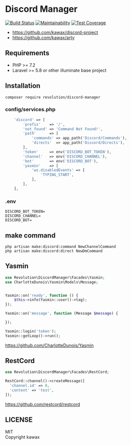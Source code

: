 # Discord Manager

[![Build Status](https://travis-ci.org/kawax/discord-manager.svg?branch=master)](https://travis-ci.org/kawax/discord-manager)
[![Maintainability](https://api.codeclimate.com/v1/badges/27e52e9ba3df10623fae/maintainability)](https://codeclimate.com/github/kawax/discord-manager/maintainability)
[![Test Coverage](https://api.codeclimate.com/v1/badges/27e52e9ba3df10623fae/test_coverage)](https://codeclimate.com/github/kawax/discord-manager/test_coverage)

- https://github.com/kawax/discord-project
- https://github.com/kawax/arty

## Requirements
- PHP >= 7.2
- Laravel >= 5.8 or other illuminate base project

## Installation

```
composer require revolution/discord-manager
```

### config/services.php
```php
    'discord' => [
        'prefix'    => '/',
        'not_found' => 'Command Not Found!',
        'path'      => [
            'commands' => app_path('Discord/Commands'),
            'directs'  => app_path('Discord/Directs'),
        ],
        'token'     => env('DISCORD_BOT_TOKEN'),
        'channel'   => env('DISCORD_CHANNEL'),
        'bot'       => env('DISCORD_BOT'),
        'yasmin'    => [
            'ws.disabledEvents' => [
                'TYPING_START',
            ],
        ],
    ],
```

### .env
```
DISCORD_BOT_TOKEN=
DISCORD_CHANNEL=
DISCORD_BOT=
```

## make command
```
php artisan make:discord:command NewChannelCommand
php artisan make:discord:direct NewDmCommand
```

## Yasmin
```php
use Revolution\DiscordManager\Facades\Yasmin;
use CharlotteDunois\Yasmin\Models\Message;


Yasmin::on('ready', function () {
    $this->info(Yasmin::user()->tag);
});

Yasmin::on('message', function (Message $message) {

});

Yasmin::login('token');
Yasmin::getLoop()->run();
```

https://github.com/CharlotteDunois/Yasmin

## RestCord

```php
use Revolution\DiscordManager\Facades\RestCord;

RestCord::channel()->createMessage([
  'channel.id' => 0,
  'content' => 'test',
]);
```

https://github.com/restcord/restcord

## LICENSE
MIT  
Copyright kawax
